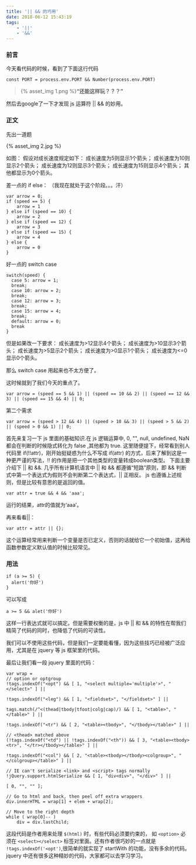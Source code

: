 ```yaml
---
title: '|| && 的巧用'
date: 2018-06-12 15:43:19
tags:
    - '||'
    - '&&'
---
```


### 前言
今天看代码的时候，看到了下面这行代码

    const PORT = process.env.PORT && Number(process.env.PORT)

>{% asset_img 1.png %}__“还能这样玩？？？”__

然后去google了一下才发现 js 运算符 || && 的妙用。
<!-- more -->

### 正文

先出一道题

{% asset_img 2.jpg %}

如图：
假设对成长速度规定如下：
成长速度为5则显示1个箭头；
成长速度为10则显示2个箭头；
成长速度为12则显示3个箭头；
成长速度为15则显示4个箭头；
其他都显示为0个箭头。

差一点的 if else： （我现在就处于这个阶段。。。汗）

    var arrow = 0;
    if (speed == 5) {
    	arrow = 1
    } else if (speed == 10) {
    	arrow = 2
    } else if (speed == 12) {
    	arrow = 3
    } else if (speed == 15) {
    	arrow = 4
    } else {
    	arrow = 0
    }


好一点的 switch case

    switch(speed) {
      case 5: arrow = 1;
      break;
      case 10: arrow = 2;
      break;
      case 12: arrow = 3;
      break;
      case 15: arrow = 4;
      break;
      default: arrow = 0;
      break
    }

但是如果改一下要求：
成长速度为>12显示4个箭头；
成长速度为>10显示3个箭头；
成长速度为>5显示2个箭头；
成长速度为>0显示1个箭头；
成长速度为<=0显示0个箭头。

那么 switch case 用起来也不太方便了。

这时候就到了我们今天的重点了。

    var arrow = (speed == 5 && 1) || (speed == 10 && 2) || (speed == 12 && 3) || (speed == 15 && 4) || 0;

第二个需求

    var arrow = (speed > 12 && 4) || (speed > 10 && 3) || (speed > 5 && 2) || (speed > 0 && 1) || 0;

首先来复习一下 js 里面的基础知识.在 js 逻辑运算中, 0, "", null, undefined, NaN都会在判断的时候隐式转化为 false ,其他都为 true.
这里随便提下，经常看到别人代码里 if(!!attr)，刚开始挺疑惑为什么不写成 if(attr) 的方式，后来了解到这是一种更严谨的写法，!! 的作用是把一个其他类型的变量转成boolean类型。
下面主要介绍下 || 和 &&.
几乎所有计算机语言中 || 和 && 都遵循“短路”原则，即 && 判断式中第一个表达式为假则不会判断第二个表达式，|| 正相反。
js 也遵循上述规则，但是比较有意思的是返回的值。

    var attr = true && 4 && 'aaa';

运行的结果，attr的值就为‘aaa’。

再来看看||：

    var attr = attr || {};

这个运算经常用来判断一个变量是否已定义，否则的话就给它一个初始值，这再给函数参数定义默认值的时候比较常见。

### 用法

    if (a >= 5) {
      alert('你好')
    }

可以写成

    a >= 5 && alet('你好')

这样一行表达式就可以搞定。但是需要权衡的是，js 中 || 和 && 的特性在帮我们精简了代码的同时，也降低了代码的可读性。

我们可以不使用这些代码，但是我们一定要能看懂，因为这些技巧已经被广泛应用，尤其是在 jquery 等 js 框架里的代码。

最后让我们看一段 jquery 里面的代码：

    var wrap = 
    // option or optgroup
    !tags.indexOf("<opt") && [ 1, "<select multiple='multiple'>", "</select>" ] ||

    !tags.indexOf("<leg") && [ 1, "<fieldset>", "</fieldset>" ] ||

    tags.match(/^<(thead|tbody|tfoot|colg|cap)/) && [ 1, "<table>", "</table>" ] ||

    !tags.indexOf("<tr") && [ 2, "<table><tbody>", "</tbody></table>" ] ||

    // <thead> matched above
    (!tags.indexOf("<td") || !tags.indexOf("<th")) && [ 3, "<table><tbody><tr>", "</tr></tbody></table>" ] ||

    !tags.indexOf("<col") && [ 2, "<table><tbody></tbody><colgroup>", "</colgroup></table>" ] ||

    // IE can't serialize <link> and <script> tags normally
    !jQuery.support.htmlSerialize && [ 1, "div<div>", "</div>" ] ||

    [ 0, "", "" ];

    // Go to html and back, then peel off extra wrappers
    div.innerHTML = wrap[1] + elem + wrap[2];

    // Move to the right depth
    while ( wrap[0]-- )
        div = div.lastChild;

这段代码是作者用来处理 `$(html)` 时，有些代码必须要约束的， 如 `<option>` 必须在 `<select></select>` 标签对里面。还有作者很巧妙的一点就是 `!tags.indexOf('<opt')`,很简单的就实现了 startWith 的功能，没有多余的代码。jquery 中还有很多这种精妙的代码，大家都可以去学习学习。

